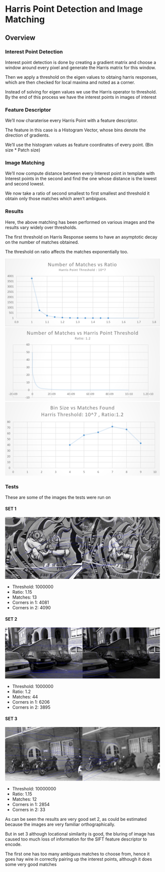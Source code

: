 # Harris Point Detection and Image Matching

## Overview

### Interest Point Detection
Interest point detection is done by creating a gradient matrix and choose a window around every pixel and generate the Harris matrix for this window.

Then we apply a threshold on the eigen values to obtaing harris responses, which are then checked for local maxima and noted as a corner.

Instead of solving for eigen values we use the Harris operator to threshold. By the end of this process we have the interest points in images of interest

### Feature Descriptor
We’ll now charaterise every Harris Point with a feature descriptor.

The feature in this case is a Histogram Vector, whose bins denote the direction of gradients.

We’ll use the histogram values as feature coordinates of every point. (Bin size * Patch size)

### Image Matching
We’ll now compute distance between every Interest point in template with Interest points in the second and find the one whose distance is the lowest and second lowest.

We now take a ratio of second smallest to first smallest and threshold it obtain only those matches which aren’t ambiguos.  

### Results
Here, the above matching has been performed on various images and the results vary widely over thresholds.

The first threshold on Harris Response seems to have an asymptotic decay on the number of matches obtained.

The threshold on ratio affects the matches exponentially too.

<img src="res/1.png">

<img src="res/2.png">

<img src="res/3.png">


### Tests
These are some of the images the tests were run on

#### SET 1
<img src="res/11.png">

+ Threshold: 1000000
+ Ratio: 1.15  
+ Matches: 13
+ Corners in 1: 4081     
+ Corners in 2: 4090

#### SET 2
<img src="res/12.png">

+ Threshold: 1000000  
+ Ratio: 1.2   
+ Matches: 44
+ Corners in 1: 6206  
+ Corners in 2: 3895

#### SET 3
<img src="res/13.png">

+ Threshold: 10000000  
+ Ratio: 1.15   
+ Matches: 12
+ Corners in 1: 2854  
+ Corners in 2: 33  


As can be seen the results are very good set 2, as could be estimated because the images are very familiar orthographically.  

But in set 3 although locational similarity is good, the bluring of image has caused too much loss of information for the SIFT feature descriptor to encode.

The first one has too many ambiguos matches to choose from, hence it goes hay wire in correctly pairing up the interest points, although it does some very good matches
